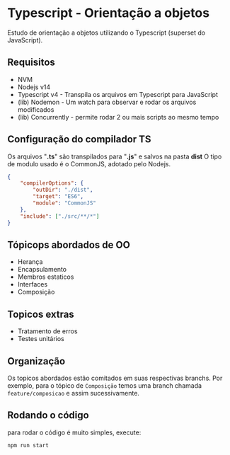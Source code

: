 # Typescript - Orientação a objetos

Estudo de orientação a objetos utilizando o Typescript (superset do JavaScript).

## Requisitos

* NVM
* Nodejs v14
* Typescript v4 - Transpila os arquivos em Typescript para JavaScript
* (lib) Nodemon - Um watch para observar e rodar os arquivos modificados
* (lib) Concurrently - permite rodar 2 ou mais scripts ao mesmo tempo

## Configuração do compilador TS

Os arquivos "**.ts**" são transpilados para "**.js**" e salvos na pasta **dist**
O tipo de modulo usado é o CommonJS, adotado pelo Nodejs.

```json
{
    "compilerOptions": {
        "outDir": "./dist",
        "target": "ES6",
        "module": "CommonJS"
    },
    "include": ["./src/**/*"]
}
```

## Tópicops abordados de OO

* Herança
* Encapsulamento
* Membros estaticos
* Interfaces
* Composição

## Topicos extras

* Tratamento de erros
* Testes unitários

## Organização

Os topicos abordados estão comitados em suas respectivas branchs.
Por exemplo, para o tópico de `Composição` temos uma branch chamada `feature/composicao` e assim sucessivamente.

## Rodando o código

para rodar o código é muito simples, execute:

```sh
npm run start
```